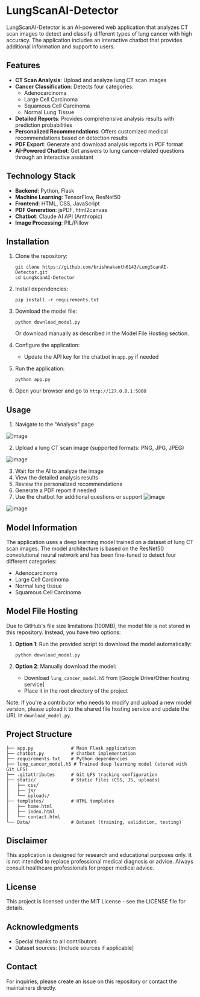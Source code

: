 # LungScanAI-Detector

LungScanAI-Detector is an AI-powered web application that analyzes CT scan images to detect and classify different types of lung cancer with high accuracy. The application includes an interactive chatbot that provides additional information and support to users.

## Features

- **CT Scan Analysis**: Upload and analyze lung CT scan images
- **Cancer Classification**: Detects four categories:
  - Adenocarcinoma
  - Large Cell Carcinoma
  - Squamous Cell Carcinoma
  - Normal Lung Tissue
- **Detailed Reports**: Provides comprehensive analysis results with prediction probabilities
- **Personalized Recommendations**: Offers customized medical recommendations based on detection results
- **PDF Export**: Generate and download analysis reports in PDF format
- **AI-Powered Chatbot**: Get answers to lung cancer-related questions through an interactive assistant

## Technology Stack

- **Backend**: Python, Flask
- **Machine Learning**: TensorFlow, ResNet50
- **Frontend**: HTML, CSS, JavaScript
- **PDF Generation**: jsPDF, html2canvas
- **Chatbot**: Claude AI API (Anthropic)
- **Image Processing**: PIL/Pillow

## Installation

1. Clone the repository:
   ```
   git clone https://github.com/krishnakanth6143/LungScanAI-Detector.git
   cd LungScanAI-Detector
   ```

2. Install dependencies:
   ```
   pip install -r requirements.txt
   ```

3. Download the model file:
   ```
   python download_model.py
   ```
   Or download manually as described in the Model File Hosting section.

4. Configure the application:
   - Update the API key for the chatbot in `app.py` if needed

5. Run the application:
   ```
   python app.py
   ```

6. Open your browser and go to `http://127.0.0.1:5000`

## Usage

1. Navigate to the "Analysis" page

![image](https://github.com/user-attachments/assets/b3810a6c-e4ba-4943-a555-df91732d731f)

2. Upload a lung CT scan image (supported formats: PNG, JPG, JPEG)

![image](https://github.com/user-attachments/assets/6a100f6f-0299-4f91-ab5d-0439f8ba4d6d)

3. Wait for the AI to analyze the image
4. View the detailed analysis results
5. Review the personalized recommendations
6. Generate a PDF report if needed
7. Use the chatbot for additional questions or support
![image](https://github.com/user-attachments/assets/64c8f643-ac11-405a-9a98-afa4189b28c6)



![image](https://github.com/user-attachments/assets/8d426182-ad89-4f62-905d-6f8131f1c740)

## Model Information

The application uses a deep learning model trained on a dataset of lung CT scan images. The model architecture is based on the ResNet50 convolutional neural network and has been fine-tuned to detect four different categories:

- Adenocarcinoma
- Large Cell Carcinoma
- Normal lung tissue
- Squamous Cell Carcinoma

## Model File Hosting

Due to GitHub's file size limitations (100MB), the model file is not stored in this repository. Instead, you have two options:

1. **Option 1**: Run the provided script to download the model automatically:
   ```
   python download_model.py
   ```

2. **Option 2**: Manually download the model:
   - Download `lung_cancer_model.h5` from [Google Drive/Other hosting service]
   - Place it in the root directory of the project

Note: If you're a contributor who needs to modify and upload a new model version, please upload it to the shared file hosting service and update the URL in `download_model.py`.

## Project Structure

```
├── app.py              # Main Flask application
├── chatbot.py          # Chatbot implementation
├── requirements.txt    # Python dependencies
├── lung_cancer_model.h5 # Trained deep learning model (stored with Git LFS)
├── .gitattributes      # Git LFS tracking configuration
├── static/             # Static files (CSS, JS, uploads)
│   ├── css/
│   ├── js/
│   └── uploads/
├── templates/          # HTML templates
│   ├── home.html
│   ├── index.html
│   └── contact.html
└── Data/               # Dataset (training, validation, testing)
```

## Disclaimer

This application is designed for research and educational purposes only. It is not intended to replace professional medical diagnosis or advice. Always consult healthcare professionals for proper medical advice.

## License

This project is licensed under the MIT License - see the LICENSE file for details.

## Acknowledgments

- Special thanks to all contributors
- Dataset sources: [Include sources if applicable]

## Contact

For inquiries, please create an issue on this repository or contact the maintainers directly.
